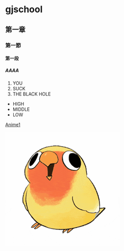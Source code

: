 # gjschool
## 第一章
### 第一節
#### 第一段
##### AAAA

1. YOU
2. SUCK
3. THE BLACK HOLE

* HIGH
* MIDDLE
* LOW

[Anime1](https://anime1.me/)

![ShakeHeadBird](image/1696582367024.gif)
